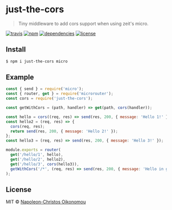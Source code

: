 # just-the-cors

> Tiny middleware to add cors support when using zeit's micro.

[![travis](https://img.shields.io/travis/com/iamnapo/just-the-cors.svg?style=for-the-badge&logo=travis&label=)](https://travis-ci.com/iamnapo/just-the-cors) [![npm](https://img.shields.io/npm/v/just-the-cors.svg?style=for-the-badge)](https://www.npmjs.com/package/just-the-cors) [![dependencies](https://img.shields.io/david/iamnapo/just-the-cors.svg?style=for-the-badge)](./package.json) [![license](https://img.shields.io/github/license/iamnapo/just-the-cors.svg?style=for-the-badge)](./LICENSE)

## Install

```sh
$ npm i just-the-cors micro
```

## Example

```js
const { send } = require('micro');
const { router, get } = require('microrouter');
const cors = require('just-the-cors');

const getWithCors = (path, handler) => get(path, cors(handler));

const hello = cors((req, res) => send(res, 200, { message: 'Hello 1!' }));
const hello2 = (req, res) => {
  cors(req, res);
  return send(res, 200, { message: 'Hello 2!' });
};
const hello3 = (req, res) => send(res, 200, { message: 'Hello 3!' });

module.exports = router(
  get('/hello/1', hello),
  get('/hello/2', hello2),
  get('/hello/3', cors(hello3)),
  getWithCors('/*', (req, res) => send(res, 200, { message: 'Hello in general!' })),
);
```

## License

MIT © [Napoleon-Christos Oikonomou](https://iamnapo.me)
